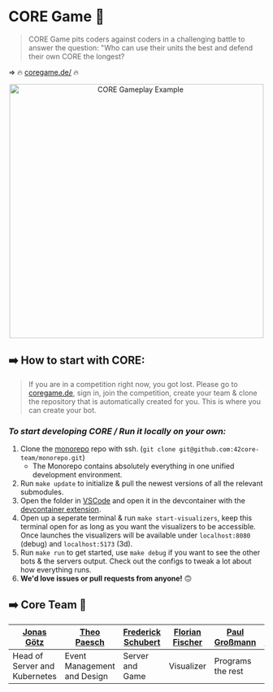 # CORE Game 🚀

> CORE Game pits coders against coders in a challenging battle to answer the question: "Who can use their units the best and defend their own CORE the longest?

=> 🔥 [coregame.de/](https://coregame.de/) 🔥

<p align="center">
    <img
        src="https://github.com/42core-team/.github/blob/main/profile/gameplay_example.gif"
        alt="CORE Gameplay Example"
        width="500"
    />
</p>

## ➡️ How to start with CORE:

> If you are in a competition right now, you got lost. Please go to [coregame.de](https://coregame.de/), sign in, join the competition, create your team & clone the repository that is automatically created for you. This is where you can create your bot.

### _To start developing CORE / Run it locally on your own:_

1. Clone the [monorepo](https://github.com/42core-team/monorepo) repo with ssh. (`git clone git@github.com:42core-team/monorepo.git`)
   - The Monorepo contains absolutely everything in one unified development environment.
2. Run `make update` to initialize & pull the newest versions of all the relevant submodules.
3. Open the folder in [VSCode](https://code.visualstudio.com/) and open it in the devcontainer with the [devcontainer extension](https://marketplace.visualstudio.com/items?itemName=ms-vscode-remote.remote-containers).
4. Open up a seperate terminal & run `make start-visualizers`, keep this terminal open for as long as you want the visualizers to be accessible. Once launches the visualizers will be available under `localhost:8080` (debug) and `localhost:5173` (3d).
5. Run `make run` to get started, use `make debug` if you want to see the other bots & the servers output. Check out the configs to tweak a lot about how everything runs.
6. __We'd love issues or pull requests from anyone!__ 🙃

## ➡️ Core Team 🫶

| [Jonas Götz](https://github.com/JonasGoetz01) | [Theo Paesch](https://github.com/TheoPaesch) | [Frederick Schubert](https://github.com/FreddyMSchubert) | [Florian Fischer](https://github.com/flomero) | [Paul Großmann](https://github.com/PaulicStudios) | [Jonas Kauker](https://github.com/Reptudn)  | [Anakin Pregitzer](https://github.com/4n4k1n) | [Christopher Uhlig](https://github.com/cuhlig42) | [Emil Ebert](https://github.com/Peu77) | [Konrad Mühlbauer](https://github.com/Komu211) | [Johannes Moritz](https://github.com/jojomo96) |
| ----------------------------- | --------------------------- |---------------- | ---------  | ----------------- | -------------- | ------------ | ----------------- | ------- | ------- | ---------------------- |
| Head of Server and Kubernetes | Event Management and Design | Server and Game | Visualizer | Programs the rest | Wiki and Video | Head of Rush | Head of Balancing | Website | Website | Head of money spending |
